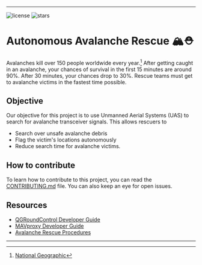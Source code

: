 <!--

**Here are some ideas to get you started:**

🙋‍♀️ A short introduction - what is your organization all about?
🌈 Contribution guidelines - how can the community get involved?
👩‍💻 Useful resources - where can the community find your docs? Is there anything else the community should know?
🍿 Fun facts - what does your team eat for breakfast?
🧙 Remember, you can do mighty things with the power of [Markdown](https://docs.github.com/github/writing-on-github/getting-started-with-writing-and-formatting-on-github/basic-writing-and-formatting-syntax)
-->

---

![license](https://img.shields.io/github/license/AviDrone/AviDrone)
![stars](https://img.shields.io/github/stars/AviDrone/AviDrone?style=social)

# Autonomous Avalanche Rescue 🏔⛑

Avalanches kill over 150 people worldwide every year.[^1] After getting caught in an avalanche, your chances of survival in the first 15 minutes are around 90%. After 30 minutes, your chances drop to 30%. Rescue teams must get to avalanche victims in the fastest time possible.
[^1]: [National Geographic](https://www.nationalgeographic.org/encyclopedia/avalanche/)

## Objective

Our objective for this project is to use Unmanned Aerial Systems (UAS) to search for avalanche transceiver signals. This allows rescuers to

- Search over unsafe avalanche debris
- Flag the victim's locations autonomously
- Reduce search time for avalanche victims.

## How to contribute

To learn how to contribute to this project, you can read the [CONTRIBUTING.md](https://github.com/AviDrone/.github/blob/main/CONTRIBUTING.md) file. You can also keep an eye for open issues.

<!-- 
## Documentation

To learn more about the project, read our documentation [here](https://avidrone.github.io/Avidrone/).
 -->
 
## Resources
- [QGRoundControl Developer Guide](https://dev.qgroundcontrol.com/master/en/index.html)
- [MAVproxy Developer Guide](https://ardupilot.org/mavproxy/index.html)
- [Avalanche Rescue Procedures](https://www.youtube.com/watch?v=nnHXLVA2FcE&ab_channel=BackcountryAccess)

---
